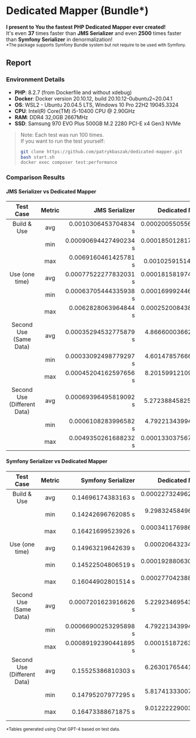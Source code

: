 # Dedicated Mapper (Bundle*) #
**I present to You the fastest PHP Dedicated Mapper ever created!**<br>
It's even **37** times faster than **JMS Serializer** and even **2500** times faster than **Symfony Serializer** in denormalization!<br>
<sub>*The package supports Symfony Bundle system but not require to be used with Symfony.</sub>

## Report ##
### Environment Details
- **PHP**: 8.2.7 (from Dockerfile and without xdebug)
- **Docker**: Docker version 20.10.12, build 20.10.12-0ubuntu2~20.04.1
- **OS**: WSL2 - Ubuntu 20.04.5 LTS, Windows 10 Pro 22H2 19045.3324
- **CPU**: Intel(R) Core(TM) i5-10400 CPU @ 2.90GHz
- **RAM**: DDR4 32,0GB 2667MHz
- **SSD**: Samsung 970 EVO Plus 500GB M.2 2280 PCI-E x4 Gen3 NVMe

> Note:  Each test was run 100 times.<br>
> If you want to run the test yourself:
> ```sh
> git clone https://github.com/patrykbaszak/dedicated-mapper.git
> bash start.sh
> docker exec composer test:performance
> ``` 

### Comparison Results

#### JMS Serializer vs Dedicated Mapper

| Test Case                         | Metric | JMS Serializer         | Dedicated Mapper       | Performance Gain      |
|:---------------------------------:|:------:|-----------------------:|-----------------------:|----------------------:|
| Build & Use                       | avg    | 0.0010306453704834 s   | 0.00020055055618286 s  | 5.14x faster          |
|                                   | min    | 0.00090694427490234 s  | 0.00018501281738281 s  | 4.9x faster           |
|                                   | max    | 0.0069160461425781 s   | 0.001025915145874 s    | 6.74x faster          |
| Use (one time)                    | avg    | 0.00077522277832031 s  | 0.00018158197402954 s  | 4.27x faster          |
|                                   | min    | 0.00063705444335938 s  | 0.00016999244689941 s  | 3.75x faster          |
|                                   | max    | 0.0062828063964844 s   | 0.00025200843811035 s  | 24.93x faster         |
| Second Use (Same Data)            | avg    | 0.00035294532775879 s  | 4.8666000366211E-5 s   | 7.25x faster          |
|                                   | min    | 0.00033092498779297 s  | 4.6014785766602E-5 s   | 7.19x faster          |
|                                   | max    | 0.00045204162597656 s  | 8.2015991210938E-5 s   | 5.51x faster          |
| Second Use (Different Data)       | avg    | 0.00069396495819092 s  | 5.272388458252E-5 s    | 13.16x faster         |
|                                   | min    | 0.0006108283996582 s   | 4.7922134399414E-5 s   | 12.75x faster         |
|                                   | max    | 0.0049350261688232 s   | 0.00013303756713867 s  | 37.09x faster         |

#### Symfony Serializer vs Dedicated Mapper

| Test Case                         | Metric | Symfony Serializer     | Dedicated Mapper       | Performance Gain      |
|:---------------------------------:|:------:|-----------------------:|-----------------------:|----------------------:|
| Build & Use                       | avg    | 0.14696174383163 s     | 0.00022732496261597 s  | 646.48x faster        |
|                                   | min    | 0.14242696762085 s     | 9.2983245849609E-5 s   | 1531.75x faster       |
|                                   | max    | 0.16421699523926 s     | 0.00034117698669434 s  | 481.32x faster        |
| Use (one time)                    | avg    | 0.14963219642639 s     | 0.0002064323425293 s   | 724.85x faster        |
|                                   | min    | 0.14522504806519 s     | 0.00019288063049316 s  | 752.93x faster        |
|                                   | max    | 0.16044902801514 s     | 0.00027704238891602 s  | 579.15x faster        |
| Second Use (Same Data)            | avg    | 0.0007201623916626 s   | 5.2292346954346E-5 s   | 13.77x faster         |
|                                   | min    | 0.00066900253295898 s  | 4.7922134399414E-5 s   | 13.96x faster         |
|                                   | max    | 0.00089192390441895 s  | 0.0001518726348877 s   | 5.87x faster          |
| Second Use (Different Data)       | avg    | 0.15525386810303 s     | 6.2630176544189E-5 s   | 2478.9x faster        |
|                                   | min    | 0.14795207977295 s     | 5.8174133300781E-5 s   | 2543.26x faster       |
|                                   | max    | 0.16473388671875 s     | 9.0122222900391E-5 s   | 1827.89x faster       |

<sub>*Tables generated using Chat GPT-4 based on test data.</sub>

